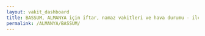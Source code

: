 ```yaml
---
layout: vakit_dashboard
title: BASSUM, ALMANYA için iftar, namaz vakitleri ve hava durumu - ilçe/eyalet seç
permalink: /ALMANYA/BASSUM/
---
```


<script type="text/javascript">
  var GLOBAL_COUNTRY = 'ALMANYA';
  var GLOBAL_CITY = 'BASSUM';
  var GLOBAL_STATE = '';
  var lat = 72;
  var lon = 21;
</script>
